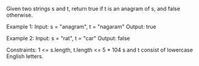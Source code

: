 Given two strings s and t, return true if t is an  anagram of s, and false otherwise.

 

Example 1:
Input: s = "anagram", t = "nagaram"
Output: true

Example 2:
Input: s = "rat", t = "car"
Output: false

Constraints:
1 <= s.length, t.length <= 5 * 104
s and t consist of lowercase English letters.

